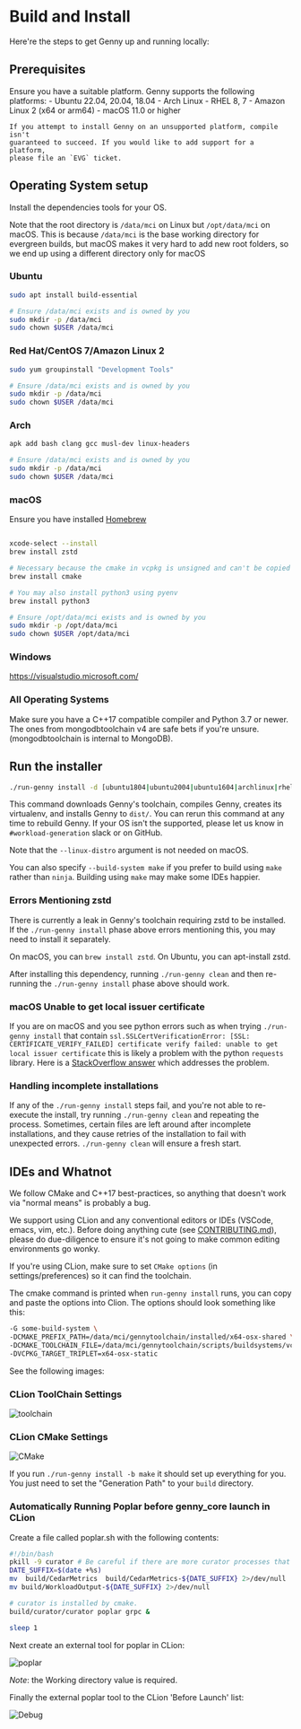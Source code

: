 # Build and Install

Here're the steps to get Genny up and running locally:

## Prerequisites

Ensure you have a suitable platform. Genny supports the following platforms:
    - Ubuntu 22.04, 20.04, 18.04
    - Arch Linux
    - RHEL 8, 7
    - Amazon Linux 2 (x64 or arm64)
    - macOS 11.0 or higher

    If you attempt to install Genny on an unsupported platform, compile isn't
    guaranteed to succeed. If you would like to add support for a platform,
    please file an `EVG` ticket.

## Operating System setup
Install the dependencies tools for your OS.

Note that the root directory is `/data/mci` on Linux but
`/opt/data/mci` on macOS. This is because `/data/mci` is
the base working directory for evergreen builds, but
macOS makes it very hard to add new root folders, so
we end up using a different directory only for macOS

### Ubuntu
```sh
sudo apt install build-essential

# Ensure /data/mci exists and is owned by you
sudo mkdir -p /data/mci
sudo chown $USER /data/mci
```

### Red Hat/CentOS 7/Amazon Linux 2
```sh
sudo yum groupinstall "Development Tools"

# Ensure /data/mci exists and is owned by you
sudo mkdir -p /data/mci
sudo chown $USER /data/mci
```
### Arch

```sh
apk add bash clang gcc musl-dev linux-headers

# Ensure /data/mci exists and is owned by you
sudo mkdir -p /data/mci
sudo chown $USER /data/mci
```

### macOS

Ensure you have installed [Homebrew](https://brew.sh/)

```sh

xcode-select --install
brew install zstd

# Necessary because the cmake in vcpkg is unsigned and can't be copied between machines
brew install cmake

# You may also install python3 using pyenv
brew install python3

# Ensure /opt/data/mci exists and is owned by you
sudo mkdir -p /opt/data/mci
sudo chown $USER /opt/data/mci

```

### Windows

<https://visualstudio.microsoft.com/>

### All Operating Systems

Make sure you have a C++17 compatible compiler and Python 3.7 or newer.
The ones from mongodbtoolchain v4 are safe bets if you're
unsure. (mongodbtoolchain is internal to MongoDB).


## Run the installer
```sh
./run-genny install -d [ubuntu1804|ubuntu2004|ubuntu1604|archlinux|rhel8|rhel70|rhel62|amazon2|not-linux]
```

This command downloads Genny's toolchain, compiles Genny, creates its
virtualenv, and installs Genny to `dist/`. You can rerun this command
at any time to rebuild Genny. If your OS isn't the supported, please let us know in
`#workload-generation` slack or on GitHub.

Note that the `--linux-distro` argument is not needed on macOS.

You can also specify `--build-system make` if you prefer to build
using `make` rather than `ninja`. Building using `make` may make
some IDEs happier.

### Errors Mentioning zstd
There is currently a leak in Genny's toolchain requiring zstd to be installed.
If the `./run-genny install` phase above errors mentioning this, you may need to install it separately.
    
On macOS, you can `brew install zstd`. On Ubuntu, you can apt-install zstd.

After installing this dependency, running `./run-genny clean` and then re-running the `./run-genny install` phase above should work.

### macOS Unable to get local issuer certificate
If you are on macOS and you see python errors such as when trying `./run-genny install` that contain `ssl.SSLCertVerificationError: [SSL: CERTIFICATE_VERIFY_FAILED] certificate verify failed: unable to get local issuer certificate` this is likely a problem with the python `requests` library. Here is a [StackOverflow answer](https://stackoverflow.com/questions/44649449/brew-installation-of-python-3-6-1-ssl-certificate-verify-failed-certificate/44649450#44649450) which addresses the problem.

### Handling incomplete installations
If any of the `./run-genny install` steps fail, and you're not able to re-execute the install, try running `./run-genny clean` and repeating the process.
Sometimes, certain files are left around after incomplete installations, and they cause retries of the installation to fail with unexpected errors.
`./run-genny clean` will ensure a fresh start.

## IDEs and Whatnot

We follow CMake and C++17 best-practices, so anything that doesn't work
via "normal means" is probably a bug.

We support using CLion and any conventional editors or IDEs (VSCode,
emacs, vim, etc.). Before doing anything cute (see
[CONTRIBUTING.md](./CONTRIBUTING.md)), please do due-diligence to ensure
it's not going to make common editing environments go wonky.

If you're using CLion, make sure to set `CMake options`
(in settings/preferences) so it can find the toolchain.

The cmake command is printed when `run-genny install` runs, you can
copy and paste the options into Clion. The options
should look something like this:

```bash
-G some-build-system \
-DCMAKE_PREFIX_PATH=/data/mci/gennytoolchain/installed/x64-osx-shared \
-DCMAKE_TOOLCHAIN_FILE=/data/mci/gennytoolchain/scripts/buildsystems/vcpkg.cmake \
-DVCPKG_TARGET_TRIPLET=x64-osx-static
```

See the following images:

### CLion ToolChain Settings

![toolchain](https://user-images.githubusercontent.com/22506/112030965-b9659500-8b32-11eb-9fa4-523640f4c95a.png?raw=true "Toolchains Settings")

### CLion CMake Settings

![CMake](https://user-images.githubusercontent.com/22506/112030931-ac48a600-8b32-11eb-9a09-0f3fd9138c8e.png?raw=true "Cmake Settings")

If you run `./run-genny install -b make` it should set up everything for you.
You just need to set the "Generation Path" to your `build` directory.

### Automatically Running Poplar before genny_core launch in CLion

Create a file called poplar.sh with the following contents:

```bash
#!/bin/bash
pkill -9 curator # Be careful if there are more curator processes that should be kept. 
DATE_SUFFIX=$(date +%s)
mv  build/CedarMetrics  build/CedarMetrics-${DATE_SUFFIX} 2>/dev/null
mv build/WorkloadOutput-${DATE_SUFFIX} 2>/dev/null

# curator is installed by cmake.
build/curator/curator poplar grpc &

sleep 1
```

Next create an external tool for poplar in CLion:

![poplar](https://user-images.githubusercontent.com/22506/112030958-b66aa480-8b32-11eb-9857-593adb3e9832.png?raw=true "Poplar External tool")

*Note*: the Working directory value is required. 

Finally the external poplar tool to the CLion 'Before Launch' list:

![Debug](https://user-images.githubusercontent.com/22506/112030946-b23e8700-8b32-11eb-9c40-a455355969bd.png?raw=true "Debug Before Launch.")
